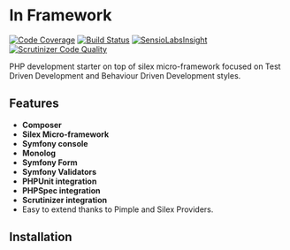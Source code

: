 In Framework
============

[![Code Coverage](https://scrutinizer-ci.com/g/kpicaza/silex-skeleton/badges/coverage.png?b=master)](https://scrutinizer-ci.com/g/kpicaza/silex-skeleton/?branch=master)
[![Build Status](https://scrutinizer-ci.com/g/kpicaza/silex-skeleton/badges/build.png?b=master)](https://scrutinizer-ci.com/g/kpicaza/silex-skeleton/build-status/master)
[![SensioLabsInsight](https://insight.sensiolabs.com/projects/219ec29d-44d6-4cbe-862e-6f7463163b14/mini.png)](https://insight.sensiolabs.com/projects/219ec29d-44d6-4cbe-862e-6f7463163b14)
[![Scrutinizer Code Quality](https://scrutinizer-ci.com/g/kpicaza/silex-skeleton/badges/quality-score.png?b=master)](https://scrutinizer-ci.com/g/kpicaza/silex-skeleton/?branch=master)

 PHP development starter on top of silex micro-framework focused on Test Driven Development and Behaviour Driven Development styles.
 
 ## Features
 
 * **Composer**
 * **Silex Micro-framework**
 * **Symfony console**
 * **Monolog**
 * **Symfony Form**
 * **Symfony Validators**
 * **PHPUnit integration**
 * **PHPSpec integration**
 * **Scrutinizer integration**
 * Easy to extend thanks to Pimple and Silex Providers.
 
 ## Installation
 
